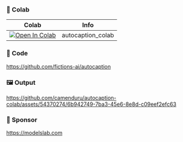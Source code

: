 
### 🦒 Colab

| Colab | Info
| --- | --- |
[![Open In Colab](https://colab.research.google.com/assets/colab-badge.svg)](https://colab.research.google.com/github/camenduru/autocaption-colab/blob/main/autocaption_colab.ipynb) | autocaption_colab

### 🧬 Code
https://github.com/fictions-ai/autocaption

### 🖼 Output

https://github.com/camenduru/autocaption-colab/assets/54370274/6b942749-7ba3-45e6-8e8d-c09eef2efc63

### 🏢 Sponsor
https://modelslab.com
